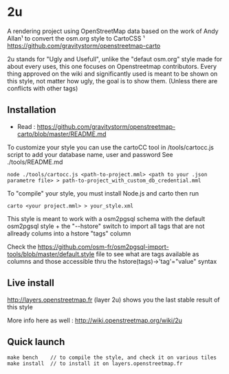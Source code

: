 # 2u

A rendering project using OpenStreetMap data based on the work of Andy Allan¹ to convert the osm.org style to CartoCSS
¹ https://github.com/gravitystorm/openstreetmap-carto

2u stands for "Ugly and Usefull", unlike the "defaut osm.org" style made for about every uses, this one focuses on Openstreetmap contributors. Every thing approved 
on the wiki and significantly used is meant to be shown on this style, not matter how ugly, the goal is to show them. (Unless there are conflicts with other tags)

## Installation
* Read : https://github.com/gravitystorm/openstreetmap-carto/blob/master/README.md

To customize your style you can use the cartoCC tool in /tools/cartocc.js script to add your database name, user and password
See ./tools/README.md

```
node ./tools/cartocc.js <path-to-project.mml> <path to your .json parametre file> > path-to-project_with_custom_db_credential.mml
```

To "compile" your style, you must install Node.js and carto
then run 
```
carto <your project.mml> > your_style.xml
```

This style is meant to work with a osm2pgsql schema with the default osm2pgsql style + the "--hstore" switch to import all tags that are not
allready colums into a hstore "tags" column

Check the https://github.com/osm-fr/osm2pgsql-import-tools/blob/master/default.style file to see what are tags available as columns and those accessible thru
the hstore(tags)->'tag'="value" syntax

## Live install

http://layers.openstreetmap.fr (layer 2u) shows you the last stable result of this style

More info here as well : http://wiki.openstreetmap.org/wiki/2u

## Quick launch

    make bench    // to compile the style, and check it on various tiles
    make install  // to install it on layers.openstreetmap.fr
